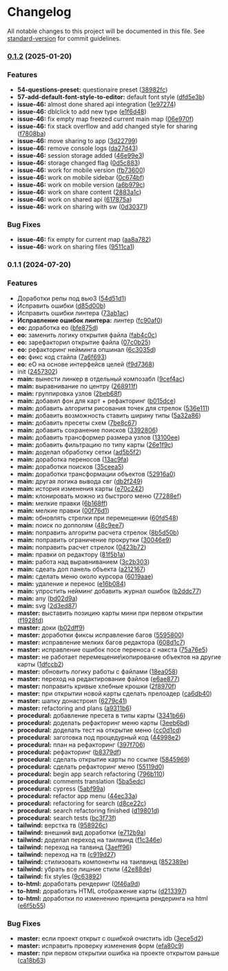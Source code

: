 # Changelog

All notable changes to this project will be documented in this file. See [standard-version](https://github.com/conventional-changelog/standard-version) for commit guidelines.

### [0.1.2](https://github.com/kosukhin/patron-scheme-editor/compare/v0.0.14...v0.1.2) (2025-01-20)


### Features

* **54-questions-preset:** questionaire preset ([38982fc](https://github.com/kosukhin/patron-scheme-editor/commit/38982fc60aa807cb105b4338aa75f6f2ca46c948))
* **57-add-default-font-style-to-editor:** default font style ([dfd5e3b](https://github.com/kosukhin/patron-scheme-editor/commit/dfd5e3b744d4f2cfef747664e734237d95580dd4))
* **issue-46:** almost done shared api integration ([1e97274](https://github.com/kosukhin/patron-scheme-editor/commit/1e9727488f1a3b4c6074cadb6a9d711b452f397c))
* **issue-46:** dblclick to add new type ([e1f6d48](https://github.com/kosukhin/patron-scheme-editor/commit/e1f6d48a80f7024774de5559bab60c36d4f0ac59))
* **issue-46:** fix empty map freezed current main map ([06e970f](https://github.com/kosukhin/patron-scheme-editor/commit/06e970f563c5c7a69387e59ab9515cf5b1081dd1))
* **issue-46:** fix stack overflow and add changed style for sharing ([f7808ba](https://github.com/kosukhin/patron-scheme-editor/commit/f7808ba09b551d14bb7304a2283ba3bd715a0bb0))
* **issue-46:** move sharing to app ([3d22799](https://github.com/kosukhin/patron-scheme-editor/commit/3d22799fefaa5c8669c25d0dddb8230a2f6d660e))
* **issue-46:** remove console logs ([da27d43](https://github.com/kosukhin/patron-scheme-editor/commit/da27d4347c027d5671ceacad78b1607d923fa432))
* **issue-46:** session storage added ([46e99e3](https://github.com/kosukhin/patron-scheme-editor/commit/46e99e3d59624bba802d42a56fb1ef32189ebe12))
* **issue-46:** storage changed flag ([0d5c883](https://github.com/kosukhin/patron-scheme-editor/commit/0d5c883f9203079de7498319c25daa007d2ed1e0))
* **issue-46:** work for mobile version ([fb73600](https://github.com/kosukhin/patron-scheme-editor/commit/fb7360084f987e71a618d5941112e24c5d733013))
* **issue-46:** work on mobile sidebar ([0c674bf](https://github.com/kosukhin/patron-scheme-editor/commit/0c674bf33453e5a6c9c9d54c9c05afe6580d3438))
* **issue-46:** work on mobile version ([a6b979c](https://github.com/kosukhin/patron-scheme-editor/commit/a6b979c2dd7dc7621fbe2af9ee1f6a1f146bd651))
* **issue-46:** work on share content ([2883a1c](https://github.com/kosukhin/patron-scheme-editor/commit/2883a1c2f119694ca51b50efcd04c54be55d3ebf))
* **issue-46:** work on shared api ([617875a](https://github.com/kosukhin/patron-scheme-editor/commit/617875a0270fe839867d56bb4044984567383549))
* **issue-46:** work on sharing with sw ([0d30371](https://github.com/kosukhin/patron-scheme-editor/commit/0d30371205c974cff0450aaf3926725821372691))


### Bug Fixes

* **issue-46:** fix empty for current map ([aa8a782](https://github.com/kosukhin/patron-scheme-editor/commit/aa8a782d6cee088ad6f52687f57fc51784130973))
* **issue-46:** work on sharing files ([9511ca1](https://github.com/kosukhin/patron-scheme-editor/commit/9511ca1f6906ba76a06f011bad9fd28b09955608))

### 0.1.1 (2024-07-20)


### Features

* Доработки репы под вью3 ([54d51d1](https://github.com/kosukhin/mind-map-creator/commit/54d51d185e3311ca1696dfb508428891e47e4f44))
* Исправить ошибки ([d85d00b](https://github.com/kosukhin/mind-map-creator/commit/d85d00b5f639ec35b2c161bb29bada58a9885779))
* Исправить ошибки линтера ([73ab1ac](https://github.com/kosukhin/mind-map-creator/commit/73ab1ac6d730a4009aec58a6753a961529d568e7))
* **Исправление ошибок линтера:** линтер ([fc90af0](https://github.com/kosukhin/mind-map-creator/commit/fc90af0ba3d4e8a5d64920410e4fc460276f73d7))
* **eo:** доработка ео ([bfe875d](https://github.com/kosukhin/mind-map-creator/commit/bfe875df35b1f4d0b700140db49874d03194fddf))
* **eo:** заменить логику открытия файла ([fab4c0c](https://github.com/kosukhin/mind-map-creator/commit/fab4c0c1e9d90e5626439a8aa7641e245e7af60b))
* **eo:** зарефакторил открытие файла ([07c0b25](https://github.com/kosukhin/mind-map-creator/commit/07c0b25b61124a8ecf5ffc4c57fae217d7b32f72))
* **eo:** рефакторинг нейминга опшинал ([6c3035d](https://github.com/kosukhin/mind-map-creator/commit/6c3035d921ca6ce9617810348cd5b031955f326c))
* **eo:** фикс код стайла ([7a6f693](https://github.com/kosukhin/mind-map-creator/commit/7a6f693ddd410cdc91b03fb38ca736bfc6af133b))
* **eo:** eO на основе интерфейсв целей ([f9d7368](https://github.com/kosukhin/mind-map-creator/commit/f9d736813846d9ed235b7aee0959a85eb9f8613e))
* init ([2457302](https://github.com/kosukhin/mind-map-creator/commit/2457302e9fad0654ef18aa0e7e2e9ae5a704ae4a))
* **main:** вынести линкер в отдельный композабл ([9cef4ac](https://github.com/kosukhin/mind-map-creator/commit/9cef4ac26d484c2a953a6a0ed118effb8b540654))
* **main:** выравнивание по центру ([268911f](https://github.com/kosukhin/mind-map-creator/commit/268911f6fe0cb57f4f3cb46830d9894322b12dec))
* **main:** группировка узлов ([2beb68f](https://github.com/kosukhin/mind-map-creator/commit/2beb68f254c6124c31e1f1248e15a9026c1fb6d6))
* **main:** добавил фон для карт + рефакторинг ([b015dce](https://github.com/kosukhin/mind-map-creator/commit/b015dce9db9eb3de291eb24e0c94d16b3cd1e741))
* **main:** добавить  алгоритм рисования точек для стрелок ([536e111](https://github.com/kosukhin/mind-map-creator/commit/536e111fb5502aa6eadf8ac6cca87d689f036e4d))
* **main:** добавить возможность ставить ширину типы ([5a32a86](https://github.com/kosukhin/mind-map-creator/commit/5a32a86bdbc9f7603a31406706cfad94c2db7988))
* **main:** добавить пресеты схем ([7be8c67](https://github.com/kosukhin/mind-map-creator/commit/7be8c674c50686dba98255abb6ca915fc20893dc))
* **main:** добавить сохранение поисков ([3392806](https://github.com/kosukhin/mind-map-creator/commit/3392806903da5a230c23102c56ea5a98f7c0ca57))
* **main:** добавить трансформер размера узлов ([13100ee](https://github.com/kosukhin/mind-map-creator/commit/13100eea22ace16ed9d93633a5264fbee58ac2d0))
* **main:** добавить фильтрацию по типу карты ([26e1f9c](https://github.com/kosukhin/mind-map-creator/commit/26e1f9c76ab565920ac5dbd9fba767f7d05ae1aa))
* **main:** доделал обработку сетки ([ad5b5f2](https://github.com/kosukhin/mind-map-creator/commit/ad5b5f20e85185b91a206f5ef761d3e9ebe07047))
* **main:** доработка переносов ([13ac9fa](https://github.com/kosukhin/mind-map-creator/commit/13ac9fa46c5b1cbdc832a463647bbd87d9c61537))
* **main:** доработки поисков ([35ceea5](https://github.com/kosukhin/mind-map-creator/commit/35ceea59782d5f591b5529aeb1e36baab1be6e56))
* **main:** доработки трансформации объектов ([52916a0](https://github.com/kosukhin/mind-map-creator/commit/52916a02652efcce7f9de21f32597259d8a6f2bd))
* **main:** другая логика вывода свг ([db2f249](https://github.com/kosukhin/mind-map-creator/commit/db2f24948b8b3c87bda85f27fb65c21e4ce077bd))
* **main:** история изменения карты ([e70c242](https://github.com/kosukhin/mind-map-creator/commit/e70c2427770d4621125bca6f697e4e3183811f5f))
* **main:** клонировать можно из быстрого меню ([77288ef](https://github.com/kosukhin/mind-map-creator/commit/77288efedbd9b40afe1895e00e4ffeff1561e86a))
* **main:** мелкие правки ([6b168ff](https://github.com/kosukhin/mind-map-creator/commit/6b168ffe3e0f6354639de8daab50f48194aab211))
* **main:** мелкие правки ([00f76d1](https://github.com/kosukhin/mind-map-creator/commit/00f76d1447b1c802609e3cfb427b325c345e7955))
* **main:** обновлять стрелки при перемещении ([60fd548](https://github.com/kosukhin/mind-map-creator/commit/60fd548ccc8a88e93bbebd9ef79830d865dd2d3b))
* **main:** поиск по допполям ([48c9ee7](https://github.com/kosukhin/mind-map-creator/commit/48c9ee7743481f44abc1ad5142b00b110b8a29dc))
* **main:** поправить алгоритм расчета стрелок ([8b5d50b](https://github.com/kosukhin/mind-map-creator/commit/8b5d50ba5d3d914a21eaca8c3a9a5427f7d154c9))
* **main:** поправить ограничение прокрутки ([30046e9](https://github.com/kosukhin/mind-map-creator/commit/30046e9c5cbde5bbfe20748e7753319e6f1ca2de))
* **main:** поправить расчет стрелок ([0423b72](https://github.com/kosukhin/mind-map-creator/commit/0423b72fef3ed09ec451125668a5bcfe3b1b5894))
* **main:** правки оп редактору ([81f5b1a](https://github.com/kosukhin/mind-map-creator/commit/81f5b1a088561fa91882cb0d1cfe9a653458771b))
* **main:** работа над выравниванием ([3c2b303](https://github.com/kosukhin/mind-map-creator/commit/3c2b303d80ded4e2a1001968b847cee305748744))
* **main:** сдеать доп панель объекта ([a212167](https://github.com/kosukhin/mind-map-creator/commit/a212167843fa78864a7bca03d79ffaa4202d5dd9))
* **main:** сделать меню около курсора ([6019aae](https://github.com/kosukhin/mind-map-creator/commit/6019aae2a85a31696e868af5d10d9493aee8e920))
* **main:** удаление и перенос ([e16b084](https://github.com/kosukhin/mind-map-creator/commit/e16b08496449d6b80f0e94560ee3b7e6cb5f618f))
* **main:** упростить нейминг добавить журнал ошибок ([b2ddc77](https://github.com/kosukhin/mind-map-creator/commit/b2ddc776b13fcb9088d14fd16595f2d2b7e1fde4))
* **main:** any ([bd02d9a](https://github.com/kosukhin/mind-map-creator/commit/bd02d9a4ce8f1589cab2772219957abb22b172b1))
* **main:** svg ([2d3ed87](https://github.com/kosukhin/mind-map-creator/commit/2d3ed87cf71149fce89669e8100d1e9341fdc0de))
* **master:** выставить позицию карты мини при первом открытии ([f1928fd](https://github.com/kosukhin/mind-map-creator/commit/f1928fd1248e1572e4aee939c8d80876f59f662e))
* **master:** доки ([b02dff9](https://github.com/kosukhin/mind-map-creator/commit/b02dff93d1da410f2d3f41d242ee62f48567e67f))
* **master:** доработки фиксы исправление багов ([5595800](https://github.com/kosukhin/mind-map-creator/commit/55958001586a7c1b8106dcad1f6e1ac7bbecd69e))
* **master:** исправление мелких багов редактора ([608d1c7](https://github.com/kosukhin/mind-map-creator/commit/608d1c79bf9982984c50a395da1842ee84389e5b))
* **master:** исправление ошибок посе переноса с накста ([75a76e5](https://github.com/kosukhin/mind-map-creator/commit/75a76e592f9e97e29f29721e2a8524c0279f7d40))
* **master:** не работает перемещение\копирование объектов на другие карты ([1dfccb2](https://github.com/kosukhin/mind-map-creator/commit/1dfccb234b45c7bdf917a73a8645ce5ff1e9c5a1))
* **master:** обновить логику работы с файлами ([18ea058](https://github.com/kosukhin/mind-map-creator/commit/18ea058c7b254fece7dfb321664cc57d4ac5160b))
* **master:** переход на редактирование файлов ([e6ae877](https://github.com/kosukhin/mind-map-creator/commit/e6ae8778a3a7a82dd82752a9beeb6826a197bdfb))
* **master:** поправить кривые хлебные крошки ([2f8970f](https://github.com/kosukhin/mind-map-creator/commit/2f8970fc30bd66f4683f7dbb7505b400d63a57d8))
* **master:** при открытии новой карты сделать прелоадер ([ca6db40](https://github.com/kosukhin/mind-map-creator/commit/ca6db400637866ace34e84ab55d2ccb7461cc3e8))
* **master:** шапку донастроил ([6279c41](https://github.com/kosukhin/mind-map-creator/commit/6279c41997aa1d24f30c5fe4690ff409eefeea47))
* **master:** refactoring and plans ([a9311b6](https://github.com/kosukhin/mind-map-creator/commit/a9311b643a2694aea2e118eeef621c7367e7d671))
* **procedural:** добавление пресета в типы карты ([3341b66](https://github.com/kosukhin/mind-map-creator/commit/3341b66e1d5c67ec6e7c40c688073aeeeb8ce470))
* **procedural:** доделать рефакторинг меню карты ([3eeb6bd](https://github.com/kosukhin/mind-map-creator/commit/3eeb6bd30b070354b56831f54b165de983c633ea))
* **procedural:** доделать тест на открытие меню ([cc0d1cd](https://github.com/kosukhin/mind-map-creator/commit/cc0d1cd5bc62a9db73191de6b2abbf021b263980))
* **procedural:** заготовка под процедурный код ([44998e2](https://github.com/kosukhin/mind-map-creator/commit/44998e2a7d21ca6410eaea0cbb1cdbe9d55416eb))
* **procedural:** план на рефакторинг ([397f706](https://github.com/kosukhin/mind-map-creator/commit/397f70699555a04915f1ef0471c6065552137728))
* **procedural:** рефакторинг ([b8379df](https://github.com/kosukhin/mind-map-creator/commit/b8379df36c708e100919aa16c09ab610585daffe))
* **procedural:** сделать открытие карты по ссылке ([5845969](https://github.com/kosukhin/mind-map-creator/commit/58459695081fc4ab6da2dce60c3860feac3e3467))
* **procedural:** сделать рефакторинг меню ([55119d0](https://github.com/kosukhin/mind-map-creator/commit/55119d063fd41a56a3ea8a4a679c7a1c9aa74935))
* **procedural:** begin app search refactoring ([796b110](https://github.com/kosukhin/mind-map-creator/commit/796b1100213c8572f636cb200cc1ef7700d4f5e2))
* **procedural:** comments translation ([5ba5edc](https://github.com/kosukhin/mind-map-creator/commit/5ba5edc9614da01432d4624310a9f49e3247438d))
* **procedural:** cypress ([5abf99a](https://github.com/kosukhin/mind-map-creator/commit/5abf99af61019e26b2ddbe26b7b2215b205921cc))
* **procedural:** refactor app menu ([44ec33a](https://github.com/kosukhin/mind-map-creator/commit/44ec33a6b9fc9226446af1bbe9a027119bd7da7b))
* **procedural:** refactoring for search ([d8ce22c](https://github.com/kosukhin/mind-map-creator/commit/d8ce22cd2c186f02b06ba99d41956db1da660fc4))
* **procedural:** search refactoring finished ([d19801d](https://github.com/kosukhin/mind-map-creator/commit/d19801dc11457bac357c8ad7f921dd8d462493b7))
* **procedural:** search tests ([bc3f73f](https://github.com/kosukhin/mind-map-creator/commit/bc3f73f605c337431728daf8e8c0944604eecce1))
* **tailwind:** верстка тв ([958926c](https://github.com/kosukhin/mind-map-creator/commit/958926c982bd742b63dfc6fbcf56444dd45d7aec))
* **tailwind:** внешний вид доработки ([e712b9a](https://github.com/kosukhin/mind-map-creator/commit/e712b9a7a5c48afed0e665f3c8d45e85c2156bc7))
* **tailwind:** доделал переход на таилвинд ([f1c346e](https://github.com/kosukhin/mind-map-creator/commit/f1c346e59ed08602541ce8487f96de49aee79293))
* **tailwind:** переход на талвинд ([3aeff96](https://github.com/kosukhin/mind-map-creator/commit/3aeff96dc879e94ada269ec2ec1bf0c45a4066d8))
* **tailwind:** переход на тв ([c919d27](https://github.com/kosukhin/mind-map-creator/commit/c919d27513f1bfb4c24dff1e5606d87913797536))
* **tailwind:** стилизовать компоненты на таилвинд ([852389e](https://github.com/kosukhin/mind-map-creator/commit/852389e0ce0fa460b37b547626800c062b939d66))
* **tailwind:** убрать все лишние стили ([42e88de](https://github.com/kosukhin/mind-map-creator/commit/42e88de2a18ef069767bb339d4d6faf167e8f7dc))
* **tailwind:** fix styles ([9c63892](https://github.com/kosukhin/mind-map-creator/commit/9c63892699226b4841a1c3e5b51f8c4e4779d474))
* **to-html:** доработать рендеринг ([0f46a9d](https://github.com/kosukhin/mind-map-creator/commit/0f46a9de105e627778c0e575b17e6a7e3aa965fc))
* **to-html:** доработать HTML отображение карты ([d213397](https://github.com/kosukhin/mind-map-creator/commit/d213397906ce1f0913afb59690047ad8f9922703))
* **to-html:** доработки по изменению принципа рендеринга на html ([e6f5b55](https://github.com/kosukhin/mind-map-creator/commit/e6f5b55b19aaebbf7447b76cb6ffe3119e5b1e21))


### Bug Fixes

* **master:** если проект открыт с ошибкой очистить idb ([3ece5d2](https://github.com/kosukhin/mind-map-creator/commit/3ece5d24cabbb6f7c46a9de1c6cc1229b11e17e1))
* **master:** исправить проверку изменения форм ([efa80c9](https://github.com/kosukhin/mind-map-creator/commit/efa80c959ffd7560ad4342a64830f8ca87b46d76))
* **master:** при первом открытии ошибка на проекте открытом раньше ([ca18b63](https://github.com/kosukhin/mind-map-creator/commit/ca18b631db92a1ce6493d3b5c213ff18dabe1ac3))
